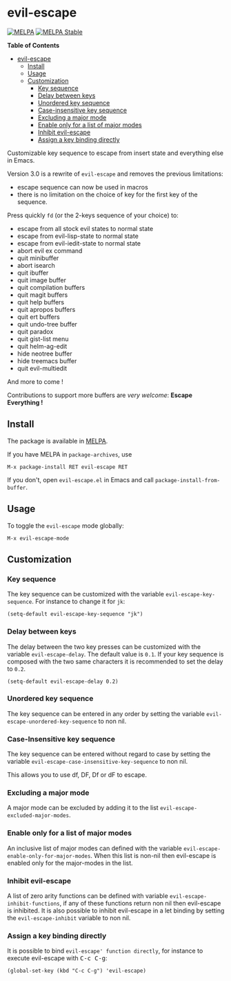 # evil-escape
[![MELPA](http://melpa.org/packages/evil-escape-badge.svg)](http://melpa.org/#/evil-escape)
[![MELPA Stable](http://stable.melpa.org/packages/evil-escape-badge.svg)](http://stable.melpa.org/#/evil-escape)

<!-- markdown-toc start - Don't edit this section. Run M-x markdown-toc-generate-toc again -->
**Table of Contents**

- [evil-escape](#evil-escape)
    - [Install](#install)
    - [Usage](#usage)
    - [Customization](#customization)
        - [Key sequence](#key-sequence)
        - [Delay between keys](#delay-between-keys)
        - [Unordered key sequence](#unordered-key-sequence)
        - [Case-insensitive key sequence](#case-insensitive-key-sequence)
        - [Excluding a major mode](#excluding-a-major-mode)
        - [Enable only for a list of major modes](#enable-only-for-a-list-of-major-modes)
        - [Inhibit evil-escape](#inhibit-evil-escape)
        - [Assign a key binding directly](#assign-a-key-binding-directly)

<!-- markdown-toc end -->

Customizable key sequence to escape from insert state and everything else in
Emacs.

Version 3.0 is a rewrite of `evil-escape` and removes the previous limitations:
- escape sequence can now be used in macros
- there is no limitation on the choice of key for the first key of the sequence.

Press quickly `fd` (or the 2-keys sequence of your choice) to:

- escape from all stock evil states to normal state
- escape from evil-lisp-state to normal state
- escape from evil-iedit-state to normal state
- abort evil ex command
- quit minibuffer
- abort isearch
- quit ibuffer
- quit image buffer
- quit compilation buffers
- quit magit buffers
- quit help buffers
- quit apropos buffers
- quit ert buffers
- quit undo-tree buffer
- quit paradox
- quit gist-list menu
- quit helm-ag-edit
- hide neotree buffer
- hide treemacs buffer
- quit evil-multiedit

And more to come !

Contributions to support more buffers are _very welcome_:
**Escape Everything !**

## Install

The package is available in [MELPA][].

If you have MELPA in `package-archives`, use

    M-x package-install RET evil-escape RET

If you don't, open `evil-escape.el` in Emacs and call
`package-install-from-buffer`.

## Usage

To toggle the `evil-escape` mode globally:

    M-x evil-escape-mode

## Customization

### Key sequence

The key sequence can be customized with the variable `evil-escape-key-sequence`.
For instance to change it for `jk`:

```elisp
(setq-default evil-escape-key-sequence "jk")
```

### Delay between keys

The delay between the two key presses can be customized with the variable
`evil-escape-delay`. The default value is `0.1`. If your key sequence is
composed with the two same characters it is recommended to set the delay to
`0.2`.

```elisp
(setq-default evil-escape-delay 0.2)
```

### Unordered key sequence

The key sequence can be entered in any order by setting
the variable `evil-escape-unordered-key-sequence` to non nil.

### Case-Insensitive key sequence

The key sequence can be entered without regard to case by setting
the variable `evil-escape-case-insensitive-key-sequence` to non nil.

This allows you to use df, DF, Df or dF to escape.

### Excluding a major mode

A major mode can be excluded by adding it to the list
`evil-escape-excluded-major-modes`.

### Enable only for a list of major modes

An inclusive list of major modes can defined with the variable
`evil-escape-enable-only-for-major-modes`. When this list is non-nil
then evil-escape is enabled only for the major-modes in the list.

### Inhibit evil-escape

A list of zero arity functions can be defined with variable
`evil-escape-inhibit-functions`, if any of these functions return
non nil then evil-escape is inhibited.
It is also possible to inhibit evil-escape in a let binding by
setting the `evil-escape-inhibit` variable to non nil.

### Assign a key binding directly

It is possible to bind `evil-escape' function directly`, for
instance to execute evil-escape with <kbd>C-c C-g</kbd>:

```elisp
(global-set-key (kbd "C-c C-g") 'evil-escape)
```

[MELPA]: http://melpa.org/

